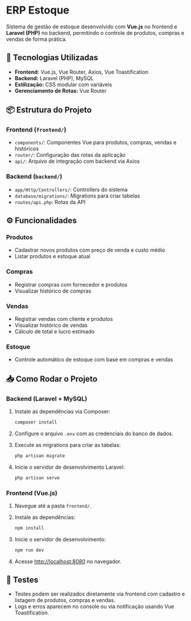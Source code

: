 # ERP Estoque

Sistema de gestão de estoque desenvolvido com **Vue.js** no frontend e **Laravel (PHP)** no backend, permitindo o controle de produtos, compras e vendas de forma prática.

## 🚀 Tecnologias Utilizadas

- **Frontend:** Vue.js, Vue Router, Axios, Vue Toastification  
- **Backend:** Laravel (PHP), MySQL  
- **Estilização:** CSS modular com variáveis  
- **Gerenciamento de Rotas:** Vue Router  

## 📦 Estrutura do Projeto

### Frontend (`frontend/`)

- `components/`: Componentes Vue para produtos, compras, vendas e históricos  
- `router/`: Configuração das rotas da aplicação  
- `api/`: Arquivo de integração com backend via Axios  

### Backend (`backend/`)

- `app/Http/Controllers/`: Controllers do sistema  
- `database/migrations/`: Migrations para criar tabelas  
- `routes/api.php`: Rotas da API  

## ⚙️ Funcionalidades

### Produtos
- Cadastrar novos produtos com preço de venda e custo médio  
- Listar produtos e estoque atual  

### Compras
- Registrar compras com fornecedor e produtos  
- Visualizar histórico de compras  

### Vendas
- Registrar vendas com cliente e produtos  
- Visualizar histórico de vendas  
- Cálculo de total e lucro estimado  

### Estoque
- Controle automático de estoque com base em compras e vendas  

## 📥 Como Rodar o Projeto

### Backend (Laravel + MySQL)

1. Instale as dependências via Composer:
    ```bash
    composer install
    ```

2. Configure o arquivo `.env` com as credenciais do banco de dados.

3. Execute as migrations para criar as tabelas:
    ```bash
    php artisan migrate
    ```

4. Inicie o servidor de desenvolvimento Laravel:
    ```bash
    php artisan serve
    ```

### Frontend (Vue.js)

1. Navegue até a pasta `frontend/`.

2. Instale as dependências:
    ```bash
    npm install
    ```

3. Inicie o servidor de desenvolvimento:
    ```bash
    npm run dev
    ```

4. Acesse [http://localhost:8080](http://localhost:8080) no navegador.

## 🧪 Testes

- Testes podem ser realizados diretamente via frontend com cadastro e listagem de produtos, compras e vendas.  
- Logs e erros aparecem no console ou via notificação usando Vue Toastification.

